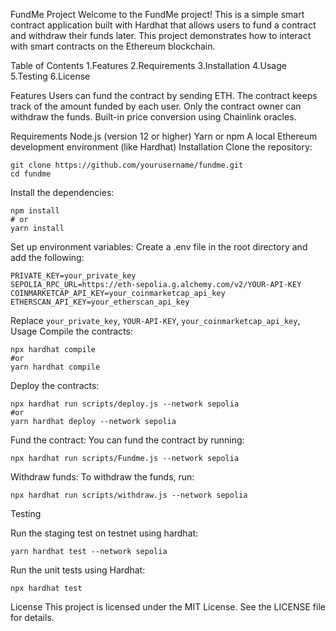 FundMe Project
Welcome to the FundMe project! This is a simple smart contract application built with Hardhat that allows users to fund a contract and withdraw their funds later. This project demonstrates how to interact with smart contracts on the Ethereum blockchain.

Table of Contents
1.Features
2.Requirements
3.Installation
4.Usage
5.Testing
6.License


Features
Users can fund the contract by sending ETH.
The contract keeps track of the amount funded by each user.
Only the contract owner can withdraw the funds.
Built-in price conversion using Chainlink oracles.


Requirements
Node.js (version 12 or higher)
Yarn or npm
A local Ethereum development environment (like Hardhat)
Installation
Clone the repository:

```
git clone https://github.com/yourusername/fundme.git
cd fundme
```

Install the dependencies:

```
npm install
# or
yarn install
```

Set up environment variables: Create a .env file in the root directory and add the following:

```
PRIVATE_KEY=your_private_key
SEPOLIA_RPC_URL=https://eth-sepolia.g.alchemy.com/v2/YOUR-API-KEY
COINMARKETCAP_API_KEY=your_coinmarketcap_api_key
ETHERSCAN_API_KEY=your_etherscan_api_key
```
Replace `your_private_key`, `YOUR-API-KEY`, `your_coinmarketcap_api_key`,
Usage
Compile the contracts:

```
npx hardhat compile
#or
yarn hardhat compile
```

Deploy the contracts:
```
npx hardhat run scripts/deploy.js --network sepolia
#or
yarn hardhat deploy --network sepolia
```

Fund the contract: You can fund the contract by running:
```
npx hardhat run scripts/Fundme.js --network sepolia
```

Withdraw funds: To withdraw the funds, run:
```
npx hardhat run scripts/withdraw.js --network sepolia
```

Testing

Run the staging test on testnet using hardhat:
```
yarn hardhat test --network sepolia
```

Run the unit tests using Hardhat:

```
npx hardhat test
```
License
This project is licensed under the MIT License. See the LICENSE file for details.
